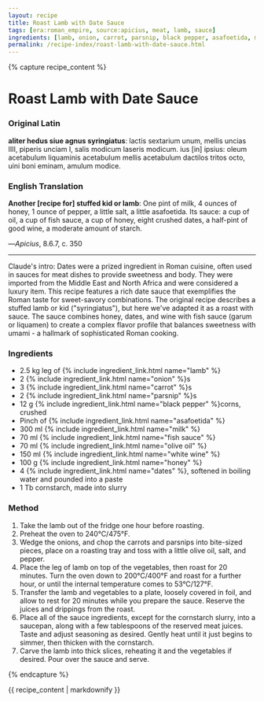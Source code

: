```yaml
---
layout: recipe
title: Roast Lamb with Date Sauce
tags: [era:roman_empire, source:apicius, meat, lamb, sauce]
ingredients: [lamb, onion, carrot, parsnip, black pepper, asafoetida, milk, fish sauce, olive oil, white wine, honey, dates, cornstarch]
permalink: /recipe-index/roast-lamb-with-date-sauce.html
---
```


{% capture recipe_content %}
# Roast Lamb with Date Sauce

### Original Latin
**aliter hedus siue agnus syringiatus**: lactis sextarium unum, mellis uncias IIII, piperis unciam I, salis modicum laseris modicum. ius \[in\] ipsius: oleum acetabulum liquaminis acetabulum mellis acetabulum dactilos tritos octo, uini boni eminam, amulum modice.

### English Translation
**Another [recipe for] stuffed kid or lamb**: One pint of milk, 4 ounces of honey, 1 ounce of pepper, a little salt, a little asafoetida. Its sauce: a cup of oil, a cup of fish sauce, a cup of honey, eight crushed dates, a half-pint of good wine, a moderate amount of starch.

—*Apicius*, 8.6.7, c. 350

___

Claude's intro: Dates were a prized ingredient in Roman cuisine, often used in sauces for meat dishes to provide sweetness and body. They were imported from the Middle East and North Africa and were considered a luxury item. This recipe features a rich date sauce that exemplifies the Roman taste for sweet-savory combinations. The original recipe describes a stuffed lamb or kid ("syringiatus"), but here we've adapted it as a roast with sauce. The sauce combines honey, dates, and wine with fish sauce (garum or liquamen) to create a complex flavor profile that balances sweetness with umami - a hallmark of sophisticated Roman cooking.

### Ingredients
- 2.5 kg leg of {% include ingredient_link.html name="lamb" %}
- 2 {% include ingredient_link.html name="onion" %}s
- 3 {% include ingredient_link.html name="carrot" %}s
- 2 {% include ingredient_link.html name="parsnip" %}s
- 12 g {% include ingredient_link.html name="black pepper" %}corns, crushed
- Pinch of {% include ingredient_link.html name="asafoetida" %}
- 300 ml {% include ingredient_link.html name="milk" %}
- 70 ml {% include ingredient_link.html name="fish sauce" %}
- 70 ml {% include ingredient_link.html name="olive oil" %}
- 150 ml {% include ingredient_link.html name="white wine" %}
- 100 g {% include ingredient_link.html name="honey" %}
- 4 {% include ingredient_link.html name="dates" %}, softened in boiling water and pounded into a paste
- 1 Tb cornstarch, made into slurry

### Method
1. Take the lamb out of the fridge one hour before roasting.
2. Preheat the oven to 240°C/475°F.
3. Wedge the onions, and chop the carrots and parsnips into bite-sized pieces, place on a roasting tray and toss with a little olive oil, salt, and pepper.
4. Place the leg of lamb on top of the vegetables, then roast for 20 minutes. Turn the oven down to 200°C/400°F and roast for a further hour, or until the internal temperature comes to 53°C/127°F.
5. Transfer the lamb and vegetables to a plate, loosely covered in foil, and allow to rest for 20 minutes while you prepare the sauce. Reserve the juices and drippings from the roast.
6. Place all of the sauce ingredients, except for the cornstarch slurry, into a saucepan, along with a few tablespoons of the reserved meat juices. Taste and adjust seasoning as desired. Gently heat until it just begins to simmer, then thicken with the cornstarch.
7. Carve the lamb into thick slices, reheating it and the vegetables if desired. Pour over the sauce and serve.

{% endcapture %}

{{ recipe_content | markdownify }}